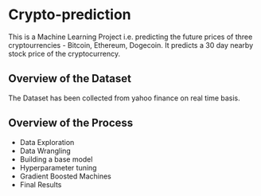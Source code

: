 # Crypto-prediction
This is a Machine Learning Project i.e. predicting the future prices of three cryptourrencies - Bitcoin, Ethereum, Dogecoin. It predicts a 30 day nearby stock price of the cryptocurrency.

## Overview of the Dataset
The Dataset has been collected from yahoo finance on real time basis.

## Overview of the Process
* Data Exploration
* Data Wrangling
* Building a base model
* Hyperparameter tuning
* Gradient Boosted Machines
* Final Results
